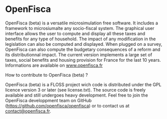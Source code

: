 OpenFisca
=========

OpenFisca (beta) is a versatile microsimulation free software.
It includes a framework to microsiumalte any socio-fiscal system.
The graphical user interface allows the user to compute and display
all these taxes and benefits for any type of household. 
The impact of any modification in the legislation can also be computed 
and displayed.
When plugged on a survey, OpenFisca can also compute the budgetary consequences 
of a reform and its distributionnal impact.
The current version implements a large set of taxes, social benefits
and housing provision for France for the last 10 years.
Informations are available on www.openfisca.fr


How to contribute to OpenFisca (beta) ? 

OpenFisca (beta) is a FLOSS project wich code is distributed 
under the GPL licence version 3 or later (see license.txt). 
The source code is freely available and still undergoes heavy development.
Feel free to join the OpenFisca developpment team on GitHub 
(https://github.com/openfisca/openfisca) or to contact us at
contact@openfisca.fr.

